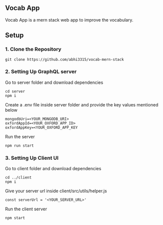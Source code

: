 ## Vocab App
Vocab App is a mern stack web app to improve the vocabulary.

## Setup

### 1. Clone the Repository
```
git clone https://github.com/abhi3315/vocab-mern-stack
```

### 2. Setting Up GraphQL server
Go to server folder and download dependencies
```
cd server
npm i
```
Create a .env file inside server folder and provide the key values mentioned below
```
mongodbUri=<YOUR_MONGODB_URI>
oxfordAppId=<YOUR_OXFORD_APP_ID>
oxfordAppKey=<YOUR_OXFORD_APP_KEY
```
Run the server
```
npm run start
```

### 3. Setting Up Client UI
Go to client folder and download dependencies
```
cd ../client
npm i
```
Give your server url inside client/src/utils/helper.js
```
const serverUrl = '<YOUR_SERVER_URL>'
```
Run the client server
```
npm start
```
